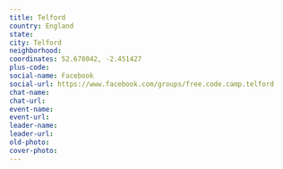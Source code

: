 ```yaml
---
title: Telford
country: England
state: 
city: Telford
neighborhood: 
coordinates: 52.678042, -2.451427
plus-code:
social-name: Facebook
social-url: https://www.facebook.com/groups/free.code.camp.telford
chat-name:
chat-url:
event-name:
event-url:
leader-name:
leader-url:
old-photo: 
cover-photo:
---
```

